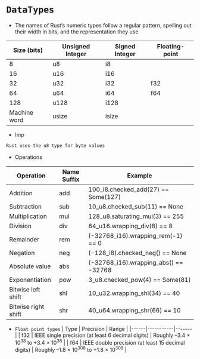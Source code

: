 # `DataTypes`

* The names of Rust’s numeric types follow a regular pattern, spelling out their width in bits, and the representation they use

| Size (bits)   | Unsigned Integer | Signed Integer | Floating-point |
|---------------|------------------|----------------|----------------|
| 8             | u8               | i8             |                |
| 16            | u16              | i16            |                |
| 32            | u32              | i32            | f32            |
| 64            | u64              | i64            | f64            |
| 128           | u128             | i128           |                |
| Machine word  | usize            | isize          |                |

* Imp
```bash
Rust uses the u8 type for byte values
```

* Operations

| Operation           | Name Suffix | Example                                        |
|---------------------|-------------|------------------------------------------------|
| Addition            | add         | 100_i8.checked_add(27) == Some(127)            |
| Subtraction         | sub         | 10_u8.checked_sub(11) == None                  |
| Multiplication      | mul         | 128_u8.saturating_mul(3) == 255                |
| Division            | div         | 64_u16.wrapping_div(8) == 8                    |
| Remainder           | rem         | (-32768_i16).wrapping_rem(-1) == 0             |
| Negation            | neg         | (-128_i8).checked_neg() == None                |
| Absolute value      | abs         | (-32768_i16).wrapping_abs() == -32768          |
| Exponentiation      | pow         | 3_u8.checked_pow(4) == Some(81)                |
| Bitwise left shift  | shl         | 10_u32.wrapping_shl(34) == 40                  |
| Bitwise right shift | shr         | 40_u64.wrapping_shr(66) == 10                  |

* `Float point types`
| Type | Precision | Range |
|------|-----------|-------|
| f32  | IEEE single precision (at least 6 decimal digits) | Roughly –3.4 × 10<sup>38</sup> to +3.4 × 10<sup>38</sup> |
| f64  | IEEE double precision (at least 15 decimal digits) | Roughly –1.8 × 10<sup>308</sup> to +1.8 × 10<sup>308</sup> |
